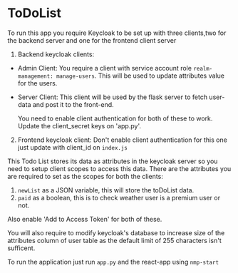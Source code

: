 # ToDoList

To run this app you require Keycloak to be set up with three clients,two for the backend server and one for the frontend client server

1. Backend keycloak clients:
- Admin Client:
   You require a client with service account role `realm-management: manage-users`.
   This will be used to update attributes value for the users.
- Server Client:
  This client will be used by the flask server to fetch user-data and post it to the front-end.
  
   You need to enable client authentication for both of these to work.
   Update the client_secret keys on 'app.py'.

2. Frontend keycloak client:
Don't enable client authentication for this one just update with client_id on `index.js`


This Todo List stores its data as attributes in the keycloak server so you need to setup client scopes to access this data.
There are the attributes you are required to set as the scopes for both the clients:
1. `newList` as a JSON variable, this will store the toDoList data.
2. `paid` as a boolean, this is to check weather user is a premium user or not.

Also enable 'Add to Access Token' for both of these.

You will also require to modify keycloak's database to increase size of the attributes column of user table as the default limit of 255 characters isn't sufficent.

To run the application just run `app.py` and the react-app using `nmp-start`
